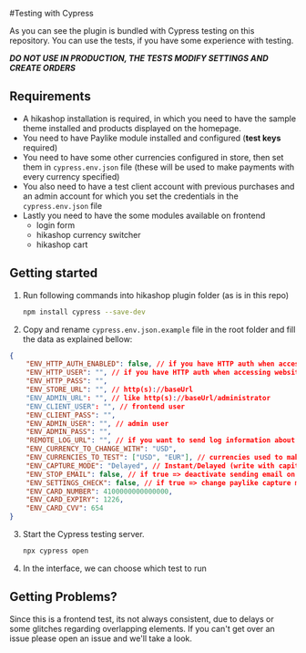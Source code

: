 #Testing with Cypress

As you can see the plugin is bundled with Cypress testing on this repository. You can use the tests, if you have some experience with testing.

***DO NOT USE IN PRODUCTION, THE TESTS MODIFY SETTINGS AND CREATE ORDERS***

## Requirements

* A hikashop installation is required, in which you need to have the sample theme installed and products displayed on the homepage.
* You need to have Paylike module installed and configured (**test keys** required)
* You need to have some other currencies configured in store, then set them in `cypress.env.json` file (these will be used to make payments with every currency specified)
* You also need to have a test client account with previous purchases and an admin account for which you set the credentials in the `cypress.env.json` file
* Lastly you need to have the some modules available on frontend
    - login form
    - hikashop currency switcher
    - hikashop cart

## Getting started

1. Run following commands into hikashop plugin folder (as is in this repo)

    ```bash
    npm install cypress --save-dev
    ```

2. Copy and rename `cypress.env.json.example` file in the root folder and fill the data as explained bellow:
```json
{
    "ENV_HTTP_AUTH_ENABLED": false, // if you have HTTP auth when accessing website
    "ENV_HTTP_USER": "", // if you have HTTP auth when accessing website
    "ENV_HTTP_PASS": "",
    "ENV_STORE_URL": "", // http(s)://baseUrl
    "ENV_ADMIN_URL": "", // like http(s)://baseUrl/administrator
    "ENV_CLIENT_USER": "", // frontend user
    "ENV_CLIENT_PASS": "",
    "ENV_ADMIN_USER": "", // admin user
    "ENV_ADMIN_PASS": "",
    "REMOTE_LOG_URL": "", // if you want to send log information about hikashop/paylike versions
    "ENV_CURRENCY_TO_CHANGE_WITH": "USD",
    "ENV_CURRENCIES_TO_TEST": ["USD", "EUR"], // currencies used to make payments with in Full test
    "ENV_CAPTURE_MODE": "Delayed", // Instant/Delayed (write with capital first letter )
    "ENV_STOP_EMAIL": false, // if true => deactivate sending email on order creation / status change
    "ENV_SETTINGS_CHECK": false, // if true => change paylike capture mode as is specified in ENV_CAPTURE_MODE variable
    "ENV_CARD_NUMBER": 4100000000000000,
    "ENV_CARD_EXPIRY": 1226,
    "ENV_CARD_CVV": 654
}
```

3. Start the Cypress testing server.
    ```bash
    npx cypress open
    ```
4. In the interface, we can choose which test to run

## Getting Problems?

Since this is a frontend test, its not always consistent, due to delays or some glitches regarding overlapping elements. If you can't get over an issue please open an issue and we'll take a look.